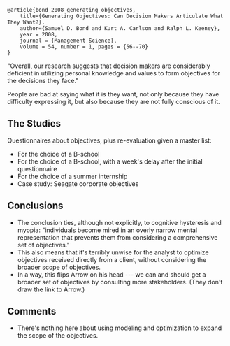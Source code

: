 ```
@article{bond_2008_generating_objectives,
    title={Generating Objectives: Can Decision Makers Articulate What They Want?},
    author={Samuel D. Bond and Kurt A. Carlson and Ralph L. Keeney},
    year = 2008,
    journal = {Management Science},
    volume = 54, number = 1, pages = {56--70}
}
```

"Overall, our research suggests that decision makers are considerably deficient in utilizing personal knowledge and values to form objectives for the decisions they face."

People are bad at saying what it is they want, not only because they have difficulty expressing it, but also because they are not fully conscious of it.

## The Studies

Questionnaires about objectives, plus re-evaluation given a master list:

* For the choice of a B-school
* For the choice of a B-school, with a week's delay after the initial questionnaire
* For the choice of a summer internship
* Case study: Seagate corporate objectives

## Conclusions

* The conclusion ties, although not explicitly, to cognitive hysteresis and myopia: "individuals become mired in an overly narrow mental representation that prevents them from considering a comprehensive set of objectives."
* This also means that it's terribly unwise for the analyst to optimize objectives received directly from a client, without considering the broader scope of objectives.
* In a way, this flips Arrow on his head --- we can and should get a broader set of objectives by consulting more stakeholders.  (They don't draw the link to Arrow.)

## Comments

* There's nothing here about using modeling and optimization to expand the scope of the objectives.

